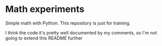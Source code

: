 # Math experiments
Simple math with Python. This repository is just for training.

I think the code it's pretty well documented by my comments, so I'm not going to extend this README further